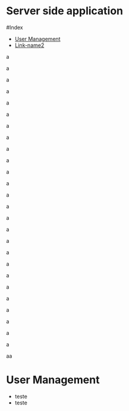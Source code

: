 # Server side application

#Index
  - [User Management](#User-Management)
  - [Link-name2](#Header2)


a

a

a

a

a

a

a

a

a

a

a

a

a

a

a

a

a

a

a

a

a

a

a

a

a

a

aa



# User Management
  - teste
  - teste
